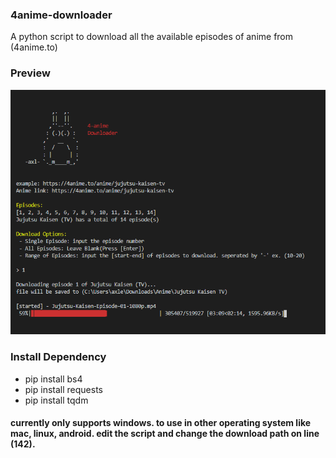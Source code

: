 ### 4anime-downloader
A python script to download all the available episodes of anime from (4anime.to)

### Preview
![](/capture/Capture.PNG)

### Install Dependency
 - pip install bs4
 - pip install requests
 - pip install tqdm
 
#### currently only supports windows. to use in other operating system like mac, linux, android. edit the script and change the download path on line (142).
